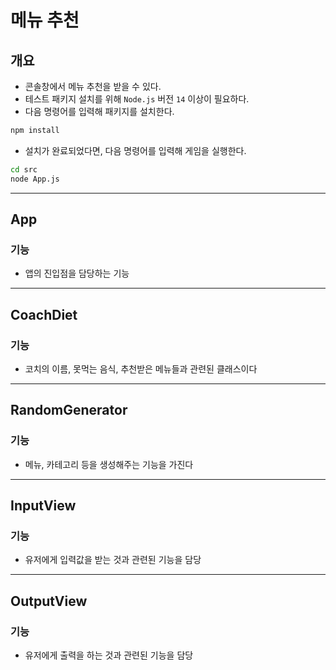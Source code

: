 # 메뉴 추천

## 개요

- 콘솔창에서 메뉴 추천을 받을 수 있다.
- 테스트 패키지 설치를 위해 `Node.js` 버전 `14` 이상이 필요하다.
- 다음 명령어를 입력해 패키지를 설치한다.

```bash
npm install
```

- 설치가 완료되었다면, 다음 명령어를 입력해 게임을 실행한다.

```bash
cd src
node App.js
```

---

## App

### 기능

- 앱의 진입점을 담당하는 기능

---

## CoachDiet

### 기능

- 코치의 이름, 못먹는 음식, 추천받은 메뉴들과 관련된 클래스이다

---

## RandomGenerator

### 기능

- 메뉴, 카테고리 등을 생성해주는 기능을 가진다

---

## InputView

### 기능

- 유저에게 입력값을 받는 것과 관련된 기능을 담당

---

## OutputView

### 기능

- 유저에게 출력을 하는 것과 관련된 기능을 담당
